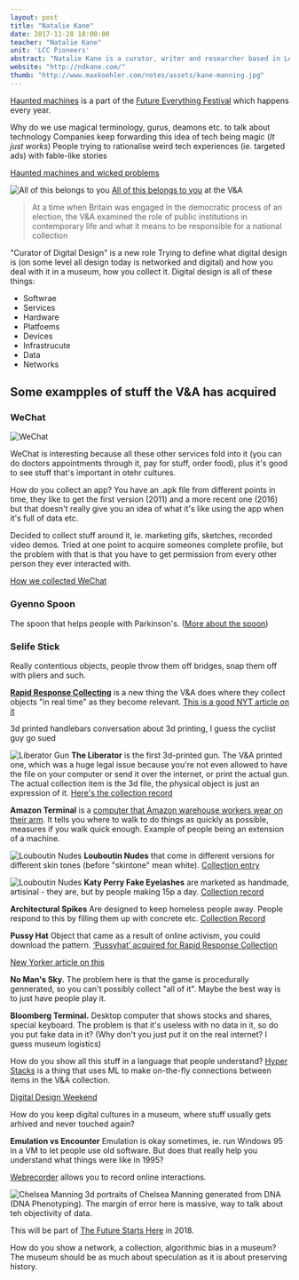 ```yaml
---
layout: post
title: "Natalie Kane"
date: 2017-11-28 18:00:00
teacher: "Natalie Kane"
unit: 'LCC Pioneers'
abstract: "Natalie Kane is a curator, writer and researcher based in London. She is Curator of Digital Design at the V&A."
website: "http://ndkane.com/"
thumb: "http://www.maxkoehler.com/notes/assets/kane-manning.jpg"
---
```


[Haunted machines](http://www.hauntedmachines.com/) is a part of the [Future Everything Festival](http://futureeverything.org/) which happens every year.

Why do we use magical terminology, gurus, deamons etc. to talk about technology
Companies keep forwarding this idea of tech being magic (*It just works*)
People trying to rationalise weird tech experiences (ie. targeted ads) with fable-like stories

[Haunted machines and wicked problems](http://impakt.nl/festival/impakt-festival-2017-haunted-machines-wicked-problems/)

![All of this belongs to you](/notes/assets/kane-all-of-this-belongs-to-you.jpg)
[All of this belongs to you](http://www.vam.ac.uk/content/exhibitions/all-of-this-belongs-to-you/) at the V&A

>At a time when Britain was engaged in the democratic process of an election, the V&A examined the role of public institutions in contemporary life and what it means to be responsible for a national collection

"Curator of Digital Design" is a new role
Trying to define what digital design is (on some level all design today is networked and digital) and how you deal with it in a museum, how you collect it. Digital design is all of these things:

- Softwrae
- Services
- Hardware
- Platfoems
- Devices
- Infrastrucute
- Data
- Networks

## Some exampples of stuff the V&A has acquired

### WeChat

![WeChat](/notes/assets/kane-wechat.jpg)

WeChat is interesting because all these other services fold into it (you can do doctors appointments through it, pay for stuff, order food), plus it's good to see stuff that's important in otehr cultures.

How do you collect an app? You have an .apk file from different points in time, they like to get the first version (2011) and a more recent one (2016) but that doesn't really give you an idea of what it's like using the app when it's full of data etc. 

Decided to collect stuff around it, ie. marketing gifs, sketches, recorded video demos. Tried at one point to acquire someones complete profile, but the problem with that is that you have to get permission from every other person they ever interacted with.

[How we collected WeChat](http://www.vam.ac.uk/shekou/how-we-collected-wechat/)


### Gyenno Spoon
The spoon that helps people with Parkinson's. ([More about the spoon](http://www.gyenno.com/spoon-en.html))

### Selife Stick
Really contentious objects, people throw them off bridges, snap them off with pliers and such.

[**Rapid Response Collecting**](http://www.vam.ac.uk/designandpubliclife/projects/rapid-response-collecting/) is a new thing the V&A does where they collect objects "in real time" as they become relevant. [This is a good NYT article on it](https://www.nytimes.com/2014/07/07/arts/design/victoria-and-albert-museum-pushes-boundaries-of-collecting.html?_r=1)

3d printed handlebars
conversation about 3d printing, I guess the cyclist guy go sued 

![Liberator Gun](/notes/assets/kane-gun.jpg)
**The Liberator** is the first 3d-printed gun. The V&A printed one, which was a huge legal issue because you're not even allowed to have the file on your computer or send it over the internet, or print the actual gun. The actual collection item is the 3d file, the physical object is just an expression of it. [Here's the collection record](http://collections.vam.ac.uk/item/O1278316/the-liberator-3d-printed-hand-digits2widgets/)

**Amazon Terminal** is a [computer that Amazon warehouse workers wear on their arm](http://collections.vam.ac.uk/item/O1289717/wt41n0-wearable-terminal-motorola-solutions/). It tells you where to walk to do things as quickly as possible, measures if you walk quick enough. Example of people being an extension of a machine. 

![Louboutin Nudes](/notes/assets/kane-shoes.jpg)
**Louboutin Nudes** that come in different versions for different skin tones (before "skintone" mean white). [Collection entry](http://collections.vam.ac.uk/item/O1295130/point-of-purchase-christian-louboutin/)

![Louboutin Nudes](/notes/assets/kane-lashes.jpg)
**Katy Perry Fake Eyelashes** are marketed as handmade, artisinal - they are, but by people making 15p a day. [Collection record](http://collections.vam.ac.uk/item/O1278287/katy-perry-lashes-false-eyelashes-perry-katy/)

**Architectural Spikes** Are designed to keep homeless people away. People respond to this by filling them up with concrete etc. [Collection Record](http://collections.vam.ac.uk/item/O1296001/architectural-spikes-kent-stainless-ltd/)


**Pussy Hat** Object that came as a result of online activism, you could download the pattern. [‘Pussyhat’ acquired for Rapid Response Collection](http://www.vam.ac.uk/blog/network/pussyhat-acquired-for-rapid-response-collection)

[New Yorker article on this](https://www.newyorker.com/magazine/2017/04/24/the-victoria-and-albert-gains-a-pussyhat)

**No Man's Sky.** The problem here is that the game is procedurally gennerated, so you can't possibly collect "all of it". Maybe the best way is to just have people play it.

**Bloomberg Terminal.** Desktop computer that shows stocks and shares, special keyboard. The problem is that it's useless with no data in it, so do you put fake data in it? (Why don't you just put it on the real internet? I guess museum logistics)

How do you show all this stuff in a language that people understand? [Hyper Stacks](http://hyper-stacks.com/) is a thing that uses ML to make on-the-fly connections between items in the V&A collection.

[Digital Design Weekend](https://www.vam.ac.uk/event/dA7KWKAN/digital-design-weekend-2017)

<!--digital culture
dragob espenscheid on digital cultue
-->
How do you keep digital cultures in a museum, where stuff usually gets arhived and never touched again?

**Emulation vs Encounter**
Emulation is okay sometimes, ie. run Windows 95 in a VM to let people use old software. But does that really help you understand what things were like in 1995?

[Webrecorder](https://webrecorder.io/) allows you to record online interactions.

![Chelsea Manning](/notes/assets/kane-manning.jpg) 
3d portraits of Chelsea Manning generated from DNA (DNA Phenotyping). The margin of error here is massive, way to talk about teh objectivity of data.

This will be part of [The Future Starts Here](https://www.vam.ac.uk/exhibitions/the-future-starts-here) in 2018.

How do you show a network, a collection, algorithmic bias in a museum? The museum should be as much about speculation as it is about preserving history.